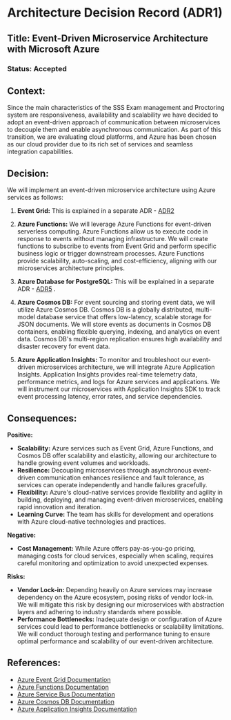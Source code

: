 
# Architecture Decision Record (ADR1)

## Title: Event-Driven Microservice Architecture with Microsoft Azure

### Status: Accepted

## Context:
Since the main characteristics of the SSS Exam management and Proctoring system are responsiveness, availability and scalability we have decided to adopt an event-driven approach of communication between microservices to decouple them and enable asynchronous communication. As part of this transition, we are evaluating cloud platforms, and Azure has been chosen as our cloud provider due to its rich set of services and seamless integration capabilities.

## Decision:
We will implement an event-driven microservice architecture using Azure services as follows:

1. **Event Grid:** This is explained in a separate ADR - [ADR2](adr2-use-azure-event-grid.md)

2. **Azure Functions:** We will leverage Azure Functions for event-driven serverless computing. Azure Functions allow us to execute code in response to events without managing infrastructure. We will create functions to subscribe to events from Event Grid and perform specific business logic or trigger downstream processes. Azure Functions provide scalability, auto-scaling, and cost-efficiency, aligning with our microservices architecture principles.

3. **Azure Database for PostgreSQL:** This will be explained in a separate ADR - [ADR5](adr5-use-postgre-sql.md) .

4. **Azure Cosmos DB:** For event sourcing and storing event data, we will utilize Azure Cosmos DB. Cosmos DB is a globally distributed, multi-model database service that offers low-latency, scalable storage for JSON documents. We will store events as documents in Cosmos DB containers, enabling flexible querying, indexing, and analytics on event data. Cosmos DB's multi-region replication ensures high availability and disaster recovery for event data.

5. **Azure Application Insights:** To monitor and troubleshoot our event-driven microservices architecture, we will integrate Azure Application Insights. Application Insights provides real-time telemetry data, performance metrics, and logs for Azure services and applications. We will instrument our microservices with Application Insights SDK to track event processing latency, error rates, and service dependencies.

## Consequences:

**Positive:**
- **Scalability:** Azure services such as Event Grid, Azure Functions, and Cosmos DB offer scalability and elasticity, allowing our architecture to handle growing event volumes and workloads.
- **Resilience:** Decoupling microservices through asynchronous event-driven communication enhances resilience and fault tolerance, as services can operate independently and handle failures gracefully.
- **Flexibility:** Azure's cloud-native services provide flexibility and agility in building, deploying, and managing event-driven microservices, enabling rapid innovation and iteration.
- **Learning Curve:** The team has skills for development and operations with Azure cloud-native technologies and practices.

**Negative:**

- **Cost Management:** While Azure offers pay-as-you-go pricing, managing costs for cloud services, especially when scaling, requires careful monitoring and optimization to avoid unexpected expenses.

**Risks:**
- **Vendor Lock-in:** Depending heavily on Azure services may increase dependency on the Azure ecosystem, posing risks of vendor lock-in. We will mitigate this risk by designing our microservices with abstraction layers and adhering to industry standards where possible.
- **Performance Bottlenecks:** Inadequate design or configuration of Azure services could lead to performance bottlenecks or scalability limitations. We will conduct thorough testing and performance tuning to ensure optimal performance and scalability of our event-driven architecture.

## References:
- [Azure Event Grid Documentation](https://learn.microsoft.com/en-us/azure/event-grid/)
- [Azure Functions Documentation](https://docs.microsoft.com/en-us/azure/azure-functions/)
- [Azure Service Bus Documentation](https://docs.microsoft.com/en-us/azure/service-bus-messaging/)
- [Azure Cosmos DB Documentation](https://docs.microsoft.com/en-us/azure/cosmos-db/)
- [Azure Application Insights Documentation](https://docs.microsoft.com/en-us/azure/azure-monitor/app/app-insights-overview)
